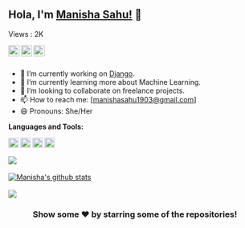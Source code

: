 ## Hola, I'm [Manisha Sahu!](https://codess-me.herokuapp.com/) 👋

<p align="left">Views : 2K </p>


<a href="https://www.linkedin.com/in/manisha-sahu-bab63a198">
  <img align="left" alt="Manisha's Linkdein" width="22px" src="https://cdn.jsdelivr.net/npm/simple-icons@v3/icons/linkedin.svg" />
</a>
<a href="https://github.com/prettyquail">
  <img align="left" alt="Manisha's Github" width="22px" src="https://cdn.jsdelivr.net/npm/simple-icons@v3/icons/github.svg" />
</a>
<a href="https://www.youtube.com/channel/UC1eamr5cqpm0sMYuxEqeXFg">
  <img align="left" alt="Codess Me's Youtube" width="22px" src="https://cdn.jsdelivr.net/npm/simple-icons@v3/icons/youtube.svg" />
</a>

<br/>
<br/>


- 🔭 I’m currently working on [Django](https://www.djangoproject.com/start/).
- 🌱 I’m currently learning more about Machine Learning.
- 👯 I’m looking to collaborate on freelance projects.
- 📫 How to reach me: [manishasahu1903@gmail.com]
- 😄 Pronouns: She/Her

**Languages and Tools:**  

<code><img height="20" src="https://upload.wikimedia.org/wikipedia/commons/c/c3/Python-logo-notext.svg"></code>
</code>
<code><img height="20" src="https://cdn.worldvectorlogo.com/logos/fastapi-1.svg"></code>
</code>
<code><img height="20" src="https://icon-library.com/images/django-icon/django-icon-0.jpg"></code>
</code>
<code><img height="20" src="https://opencv.org/wp-content/uploads/2020/07/OpenCV_logo_black-2.png"></code>
</code>

<a href="https://github.com/prettyquail">
  <img align="center" src="https://github-readme-stats.vercel.app/api/top-langs/?username=prettyquail&theme=light&hide_langs_below=1" />
</a>
<br/>
<br/>
<a href="https://github.com/prettyquail">
 <img align="center" src="https://github-readme-stats.vercel.app/api?username=prettyquail&show_icons=true&theme=dark&line_height=27" alt="Manisha's github stats"/>
</a>
<br/>
<br/>
<a href="https://github.com/prettyquail/Django-Rest-Framework">
  <img align="center" src="https://github-readme-stats.vercel.app/api/pin/?username=prettyquail&repo=Django-Rest-Framework&theme=dark" />

</a>

<div align="center">

### Show some ❤️ by starring some of the repositories!

</div>

